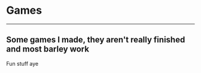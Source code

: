 # Games
-------------------------------
Some games I made, they aren't really finished and most barley work
-------------------------------
Fun stuff aye
